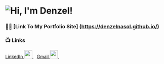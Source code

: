  # ![Hi, I'm Denzel!](https://readme-typing-svg.herokuapp.com?color=%2336BCF7&size=21+&duration=2000&center=true&vCenter=true&multiline=true&width=200&height=40&lines=-Hi%2C+I'm+Denzel!👋🏼;+;+)
 
### 👨‍💻 [Link To My Portfolio Site] (https://denzelnasol.github.io/)

### 📺 Links
  <a
  href="https://www.linkedin.com/in/denzelnasol/">
    LinkedIn <img width="25px" src="https://www.vectorlogo.zone/logos/linkedin/linkedin-icon.svg" />
  </a>&ensp;
  <a href="mailto:denzelnasol@gmail.com">
  Gmail <img width="25px" src="https://www.vectorlogo.zone/logos/gmail/gmail-icon.svg" />
  </a>&ensp;
